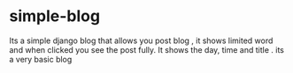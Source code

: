 # simple-blog
Its a simple django blog that allows you post blog , it shows limited word and when clicked you see the post fully. It shows the day, time and title . its a very basic blog
